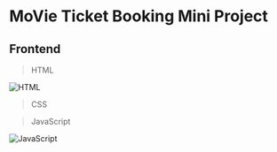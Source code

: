 # MoVie Ticket Booking Mini Project

## Frontend
> HTML

![HTML](https://www.w3.org/html/logo/downloads/HTML5_Logo_64.png)

> CSS



> JavaScript

![JavaScript](https://cdn.worldvectorlogo.com/logos/javascript.svg)

